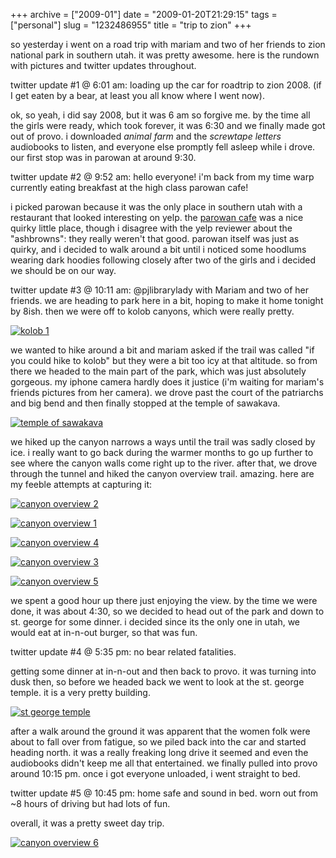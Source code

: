 +++
archive = ["2009-01"]
date = "2009-01-20T21:29:15"
tags = ["personal"]
slug = "1232486955"
title = "trip to zion"
+++

so yesterday i went on a road trip with mariam and two of her friends to
zion national park in southern utah. it was pretty awesome. here is the
rundown with pictures and twitter updates throughout.

twitter update #1 @ 6:01 am: loading up the car for roadtrip to zion 2008.
(if I get eaten by a bear, at least you all know where I went now).

ok, so yeah, i did say 2008, but it was 6 am so forgive me. by the time
all the girls were ready, which took forever, it was 6:30 and we finally
made got out of provo. i downloaded _animal farm_ and the _screwtape
letters_ audiobooks to listen, and everyone else promptly fell asleep
while i drove. our first stop was in parowan at around 9:30.

twitter update #2 @ 9:52 am: hello everyone! i'm back from my time warp
currently eating breakfast at the high class parowan cafe!

i picked parowan because it was the only place in southern utah with
a restaurant that looked interesting on yelp. the [parowan cafe][1] was
a nice quirky little place, though i disagree with the yelp reviewer about
the "ashbrowns": they really weren't that good. parowan itself was just as
quirky, and i decided to walk around a bit until i noticed some hoodlums
wearing dark hoodies following closely after two of the girls and
i decided we should be on our way.

twitter update #3 @ 10:11 am: @pjlibrarylady with Mariam and two of her
friends. we are heading to park here in a bit, hoping to make it home
tonight by 8ish. then we were off to kolob canyons, which were really
pretty.

[![kolob 1][2]][3]

we wanted to hike around a bit and mariam asked if the trail was called
"if you could hike to kolob" but they were a bit too icy at that altitude.
so from there we headed to the main part of the park, which was just
absolutely gorgeous. my iphone camera hardly does it justice (i'm waiting
for mariam's friends pictures from her camera). we drove past the court of
the patriarchs and big bend and then finally stopped at the temple of
sawakava.

[![temple of sawakava][4]][5]

we hiked up the canyon narrows a ways until the trail was sadly closed by
ice. i really want to go back during the warmer months to go up further to
see where the canyon walls come right up to the river. after that, we
drove through the tunnel and hiked the canyon overview trail. amazing.
here are my feeble attempts at capturing it:

[![canyon overview 2][6]][7]

[![canyon overview 1][8]][9]

[![canyon overview 4][10]][11]

[![canyon overview 3][12]][13]

[![canyon overview 5][14]][15]

we spent a good hour up there just enjoying the view. by the time we were
done, it was about 4:30, so we decided to head out of the park and down to
st. george for some dinner. i decided since its the only one in utah, we
would eat at in-n-out burger, so that was fun.

twitter update #4 @ 5:35 pm: no bear related fatalities.

getting some dinner at in-n-out and then back to provo. it was turning
into dusk then, so before we headed back we went to look at the st. george
temple. it is a very pretty building.

[![st george temple][16]][17]

after a walk around the ground it was apparent that the women folk were
about to fall over from fatigue, so we piled back into the car and started
heading north. it was a really freaking long drive it seemed and even the
audiobooks didn't keep me all that entertained. we finally pulled into
provo around 10:15 pm. once i got everyone unloaded, i went straight to
bed.

twitter update #5 @ 10:45 pm: home safe and sound in bed. worn out from ~8
hours of driving but had lots of fun.

overall, it was a pretty sweet day trip.

[![canyon overview 6][18]][19]

[1]: http://www.yelp.com/biz/parowan-cafe-parowan
[2]: http://farm4.static.flickr.com/3376/3214581784_94bcedb7ff.jpg
[3]: http://www.flickr.com/photos/28471535@N02/3214581784 (View 'kolob 1' on Flickr.com)
[4]: http://farm4.static.flickr.com/3257/3213734335_82a901b2a0.jpg
[5]: http://www.flickr.com/photos/28471535@N02/3213734335 (View 'temple of sawakava' on Flickr.com)
[6]: http://farm4.static.flickr.com/3264/3213736221_1ec1148baf.jpg
[7]: http://www.flickr.com/photos/28471535@N02/3213736221 (View 'canyon overview 2' on Flickr.com)
[8]: http://farm4.static.flickr.com/3405/3214583050_cf08e83ed4.jpg
[9]: http://www.flickr.com/photos/28471535@N02/3214583050 (View 'canyon overview 1' on Flickr.com)
[10]: http://farm4.static.flickr.com/3475/3213735437_6bf763f038.jpg
[11]: http://www.flickr.com/photos/28471535@N02/3213735437 (View 'canyon overview 4' on Flickr.com)
[12]: http://farm4.static.flickr.com/3444/3213735851_57d8d1081e.jpg
[13]: http://www.flickr.com/photos/28471535@N02/3213735851 (View 'canyon overview 3' on Flickr.com)
[14]: http://farm4.static.flickr.com/3512/3213734887_b70273c20f.jpg
[15]: http://www.flickr.com/photos/28471535@N02/3213734887 (View 'canyon overview 5' on Flickr.com)
[16]: http://farm4.static.flickr.com/3357/3213736567_3289723593.jpg
[17]: http://www.flickr.com/photos/28471535@N02/3213736567 (View 'st george temple' on Flickr.com)
[18]: http://farm4.static.flickr.com/3323/3213734575_d16d6cc806.jpg
[19]: http://www.flickr.com/photos/28471535@N02/3213734575 (View 'canyon overview 6' on Flickr.com)

